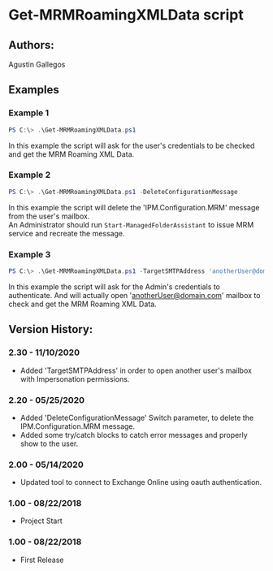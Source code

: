 ﻿# Get-MRMRoamingXMLData script  

## Authors:  
Agustin Gallegos  

## Examples  
### Example 1  
```powershell
PS C:\> .\Get-MRMRoamingXMLData.ps1
```
In this example the script will ask for the user's credentials to be checked and get the MRM Roaming XML Data.  

### Example 2  
```powershell
PS C:\> .\Get-MRMRoamingXMLData.ps1 -DeleteConfigurationMessage
```
In this example the script will delete the 'IPM.Configuration.MRM' message from the user's mailbox.  
An Administrator should run `Start-ManagedFolderAssistant` to issue MRM service and recreate the message. 

### Example 3  
```powershell
PS C:\> .\Get-MRMRoamingXMLData.ps1 -TargetSMTPAddress 'anotherUser@domain.com'
```
In this example the script will ask for the Admin's credentials to authenticate. And will actually open 'anotherUser@domain.com' mailbox to check and get the MRM Roaming XML Data.  
 

## Version History:  
### 2.30 - 11/10/2020
 - Added 'TargetSMTPAddress' in order to open another user's mailbox with Impersonation permissions.
### 2.20 - 05/25/2020
 - Added 'DeleteConfigurationMessage' Switch parameter, to delete the IPM.Configuration.MRM message.
 - Added some try/catch blocks to catch error messages and properly show to the user.
### 2.00 - 05/14/2020
 - Updated tool to connect to Exchange Online using oauth authentication.
### 1.00 - 08/22/2018
 - Project Start
### 1.00 - 08/22/2018
 - First Release

